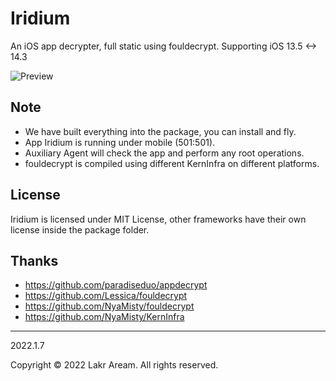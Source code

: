 # Iridium

An iOS app decrypter, full static using fouldecrypt. Supporting iOS 13.5 <-> 14.3

![Preview](./Workflow/Preview/main.png)

## Note

- We have built everything into the package, you can install and fly.
- App Iridium is running under mobile (501:501).
- Auxiliary Agent will check the app and perform any root operations.
- fouldecrypt is compiled using different KernInfra on different platforms.

## License

Iridium is licensed under MIT License, other frameworks have their own license inside the package folder.

## Thanks

- https://github.com/paradiseduo/appdecrypt
- https://github.com/Lessica/fouldecrypt
- https://github.com/NyaMisty/fouldecrypt
- https://github.com/NyaMisty/KernInfra

---

2022.1.7

Copyright © 2022 Lakr Aream. All rights reserved.
